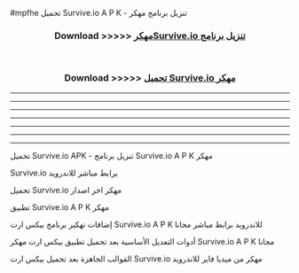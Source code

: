 #mpfhe تحميل Survive.io  A P K - تنزيل برنامج مهكر



<div align="center">
<h3>Download >>>>> <a href="https://runaway1.web.app/?sq=Survive.io ">مهكرSurvive.io  تنزيل برنامج</a></h3><br>

<h3>Download >>>>> <a href="https://runaway1.web.app/?sq=Survive.io ">تحميل Survive.io  مهكر</a></h3>
</div>


----------------------------------------------------------

----------------------------------------------------------

----------------------------------------------------------

----------------------------------------------------------

----------------------------------------------------------

----------------------------------------------------------

----------------------------------------------------------

تحميل Survive.io  APK - تنزيل برنامج Survive.io  A P K مهكر

Survive.io  برابط مباشر للاندرويد

تحميل Survive.io  مهكر اخر اصدار

تطبيق Survive.io  A P K مهكر

إضافات تهكير برنامج بيكس ارت Survive.io  A P K للاندرويد برابط مباشر مجانا

أدوات التعديل الأساسية بعد تحميل تطبيق بيكس ارت مهكر Survive.io  A P K مجانا

القوالب الجاهزة بعد تحميل بيكس ارت Survive.io  مهكر من ميديا فاير للاندرويد


